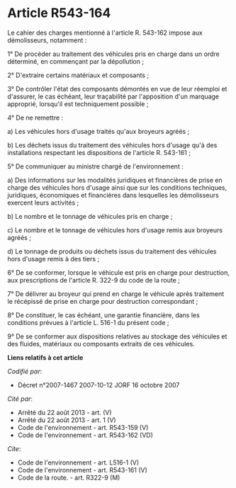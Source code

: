 # Article R543-164

Le cahier des charges mentionné à l'article R. 543-162 impose aux démolisseurs, notamment :

1° De procéder au traitement des véhicules pris en charge dans un ordre déterminé, en commençant par la dépollution ;

2° D'extraire certains matériaux et composants ;

3° De contrôler l'état des composants démontés en vue de leur réemploi et d'assurer, le cas échéant, leur traçabilité par
l'apposition d'un marquage approprié, lorsqu'il est techniquement possible ;

4° De ne remettre :

a) Les véhicules hors d'usage traités qu'aux broyeurs agréés ;

b) Les déchets issus du traitement des véhicules hors d'usage qu'à des installations respectant les dispositions de l'article
R. 543-161 ;

5° De communiquer au ministre chargé de l'environnement :

a) Des informations sur les modalités juridiques et financières de prise en charge des véhicules hors d'usage ainsi que sur
les conditions techniques, juridiques, économiques et financières dans lesquelles les démolisseurs exercent leurs activités ;

b) Le nombre et le tonnage de véhicules pris en charge ;

c) Le nombre et le tonnage de véhicules hors d'usage remis aux broyeurs agréés ;

d) Le tonnage de produits ou déchets issus du traitement des véhicules hors d'usage remis à des tiers ;

6° De se conformer, lorsque le véhicule est pris en charge pour destruction, aux prescriptions de l'article R. 322-9 du code
de la route ;

7° De délivrer au broyeur qui prend en charge le véhicule après traitement le récépissé de prise en charge pour destruction
correspondant ;

8° De constituer, le cas échéant, une garantie financière, dans les conditions prévues à l'article L. 516-1 du présent code ;

9° De se conformer aux dispositions relatives au stockage des véhicules et des fluides, matériaux ou composants extraits de
ces véhicules.

**Liens relatifs à cet article**

_Codifié par_:

  - Décret n°2007-1467 2007-10-12 JORF 16 octobre 2007

_Cité par_:

  - Arrêté du 22 août 2013 - art. (V)
  - Arrêté du 22 août 2013 - art. 1 (V)
  - Code de l'environnement - art. R543-159 (V)
  - Code de l'environnement - art. R543-162 (VD)

_Cite_:

  - Code de l'environnement - art. L516-1 (V)
  - Code de l'environnement - art. R543-161 (V)
  - Code de la route. - art. R322-9 (M)
